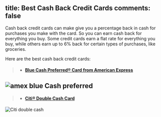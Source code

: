 title: Best Cash Back Credit Cards
comments: false
---

Cash back credit cards can make give you a percentage back in cash for purchases you make with the card. So you can earn cash back for everything you buy.  Some credit cards earn a flat rate for everything you buy, while others earn up to 6% back for certain types of purchases, like groceries.

Here are the best cash back credit cards:

> * #### [Blue Cash Preferred® Card from American Express](http://www.alertrabbit.com/cash_back/blue_cash_preferred.html)
![amex blue Cash preferred](https://c1.nerdwallet.com/images/1114_b2cf2701432e421a5fc4ee3eede68314_L.jpg)
--
> * #### [Citi® Double Cash Card](http://www.alertrabbit.com/cash_back/citi_double_cash.html)
![Citi double cash](https://c1.nerdwallet.com/images/4220_729390816ccdb615ef999cd87032af4f_L.jpg)
